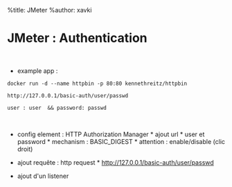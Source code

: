 %title: JMeter
%author: xavki

# JMeter : Authentication 


<br>



* example app :

```
docker run -d --name httpbin -p 80:80 kennethreitz/httpbin

http://127.0.0.1/basic-auth/user/passwd

user : user  && password: passwd
```

<br>


* config element : HTTP Authorization Manager
		* ajout url 
		* user et password
		* mechanism : BASIC_DIGEST
		* attention : enable/disable (clic droit)

* ajout requête : http request
		* http://127.0.0.1/basic-auth/user/passwd

* ajout d'un listener
